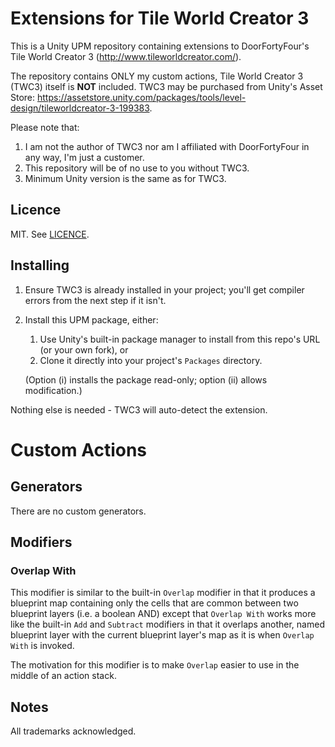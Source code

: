 # Extensions for Tile World Creator 3

This is a Unity UPM repository containing extensions to DoorFortyFour's Tile World Creator 3
(http://www.tileworldcreator.com/).

The repository contains ONLY my custom actions, Tile World Creator 3 (TWC3) itself
is **NOT** included.  TWC3 may be purchased from Unity's Asset Store:
https://assetstore.unity.com/packages/tools/level-design/tileworldcreator-3-199383.

Please note that:

1. I am not the author of TWC3 nor am I affiliated with DoorFortyFour in any way, I'm just a customer.
2. This repository will be of no use to you without TWC3.
3. Minimum Unity version is the same as for TWC3.


## Licence

MIT.  See [LICENCE](LICENSE).


## Installing

1. Ensure TWC3 is already installed in your project; you'll get compiler errors from the next step
   if it isn't.
2. Install this UPM package, either:

   1. Use Unity's built-in package manager to install from this repo's URL (or your own fork), or
   2. Clone it directly into your project's `Packages` directory.

   (Option (i) installs the package read-only; option (ii) allows modification.)

Nothing else is needed - TWC3 will auto-detect the extension.


# Custom Actions

## Generators

There are no custom generators.


## Modifiers

### Overlap With

This modifier is similar to the built-in `Overlap` modifier in that it produces a blueprint map
containing only the cells that are common between two blueprint layers (i.e. a boolean AND) except
that `Overlap With` works more like the built-in `Add` and `Subtract` modifiers in that it
overlaps another, named blueprint layer with the current blueprint layer's map as it is when
`Overlap With` is invoked.

The motivation for this modifier is to make `Overlap` easier to use in the middle of an action stack.



## Notes

All trademarks acknowledged.
